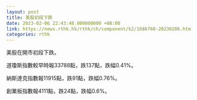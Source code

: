 ```yaml
---
layout: post
title: 美股初段下跌
date: 2023-02-06 22:43:48.000000000 +08:00
link: https://news.rthk.hk/rthk/ch/component/k2/1686760-20230206.htm
categories: rthk
---
```


美股在開市初段下跌。

道瓊斯指數較早時報33788點，跌137點，跌幅0.41%。

納斯達克指數報11915點，跌91點，跌幅0.76%。

創業板指數報4111點，跌24點，跌幅0.6%。

